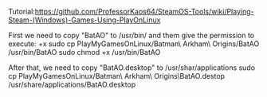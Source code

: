 Tutorial:https://github.com/ProfessorKaos64/SteamOS-Tools/wiki/Playing-Steam-(Windows)-Games-Using-PlayOnLinux

First we need to copy "BatAO" to /usr/bin/
and them give the permission to execute: +x
	sudo cp PlayMyGamesOnLinux/Batman\ Arkham\ Origins/BatAO /usr/bin/BatAO
	sudo chmod +x /usr/bin/BatAO

After that, we need to copy "BatAO.desktop" to /usr/shar/applications
	sudo cp PlayMyGamesOnLinux/Batman\ Arkham\ Origins\BatAO.destop /usr/share/applications/BatAO.desktop
